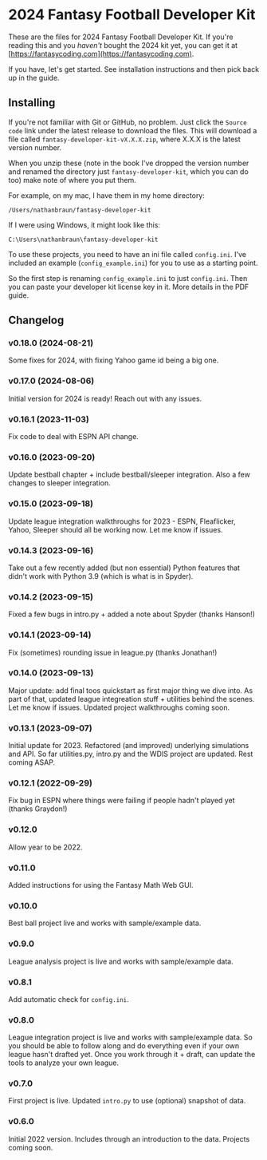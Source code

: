 # 2024 Fantasy Football Developer Kit
These are the files for 2024 Fantasy Football Developer Kit. If you're reading
this and you *haven't* bought the 2024 kit yet, you can get it at
[https://fantasycoding.com](https://fantasycoding.com).

If you have, let's get started.  See installation instructions and then pick
back up in the guide.

## Installing
If you're not familiar with Git or GitHub, no problem. Just click the `Source
code` link under the latest release to download the files.  This will download
a file called `fantasy-developer-kit-vX.X.X.zip`, where X.X.X is the latest version
number.

When you unzip these (note in the book I've dropped the version number and
renamed the directory just `fantasy-developer-kit`, which you can do too) make
note of where you put them.

For example, on my mac, I have them in my home directory:

`/Users/nathanbraun/fantasy-developer-kit`

If I were using Windows, it might look like this:

`C:\Users\nathanbraun\fantasy-developer-kit`

To use these projects, you need to have an ini file called `config.ini`. I've
included an example (`config_example.ini`) for you to use as a starting point.

So the first step is renaming `config_example.ini` to just `config.ini`. Then
you can paste your developer kit license key in it. More details in the PDF
guide.

## Changelog
### v0.18.0 (2024-08-21)
Some fixes for 2024, with fixing Yahoo game id being a big one.

### v0.17.0 (2024-08-06)
Initial version for 2024 is ready! Reach out with any issues.

### v0.16.1 (2023-11-03)
Fix code to deal with ESPN API change.

### v0.16.0 (2023-09-20)
Update bestball chapter + include bestball/sleeper integration. Also a few
changes to sleeper integration.

### v0.15.0 (2023-09-18)
Update league integration walkthroughs for 2023 - ESPN, Fleaflicker, Yahoo,
Sleeper should all be working now. Let me know if issues.

### v0.14.3 (2023-09-16)
Take out a few recently added (but non essential) Python features that didn't
work with Python 3.9 (which is what is in Spyder).

### v0.14.2 (2023-09-15)
Fixed a few bugs in intro.py + added a note about Spyder (thanks Hanson!)

### v0.14.1 (2023-09-14)
Fix (sometimes) rounding issue in league.py (thanks Jonathan!)

### v0.14.0 (2023-09-13)
Major update: add final toos quickstart as first major thing we dive into. As
part of that, updated league integreation stuff + utilities behind the scenes.
Let me know if issues. Updated project walkthroughs coming soon.

### v0.13.1 (2023-09-07)
Initial update for 2023. Refactored (and improved) underlying simulations and
API. So far utilities.py, intro.py and the WDIS project are updated. Rest
coming ASAP.

### v0.12.1 (2022-09-29)
Fix bug in ESPN where things were failing if people hadn't played yet (thanks
Graydon!)

### v0.12.0
Allow year to be 2022.

### v0.11.0
Added instructions for using the Fantasy Math Web GUI.

### v0.10.0
Best ball project live and works with sample/example data.

### v0.9.0
League analysis project is live and works with sample/example data.

### v0.8.1
Add automatic check for `config.ini`.

### v0.8.0
League integration project is live and works with sample/example data. So you
should be able to follow along and do everything even if your own league hasn't
drafted yet. Once you work through it + draft, can update the tools to analyze
your own league.

### v0.7.0 
First project is live. Updated `intro.py` to use (optional) snapshot of data.

### v0.6.0 
Initial 2022 version. Includes through an introduction to the data. Projects
coming soon.
